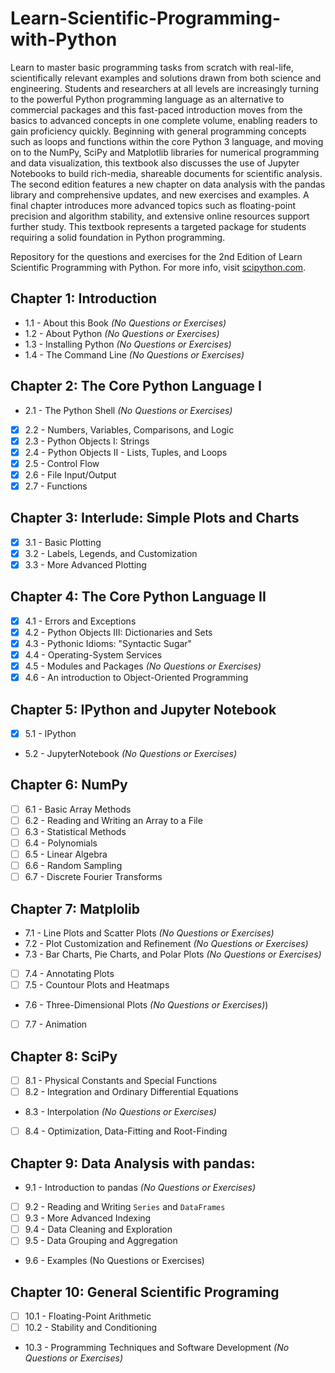 # Learn-Scientific-Programming-with-Python
Learn to master basic programming tasks from scratch with real-life, scientifically relevant examples and solutions drawn from both science and engineering. Students and researchers at all levels are increasingly turning to the powerful Python programming language as an alternative to commercial packages and this fast-paced introduction moves from the basics to advanced concepts in one complete volume, enabling readers to gain proficiency quickly. Beginning with general programming concepts such as loops and functions within the core Python 3 language, and moving on to the NumPy, SciPy and Matplotlib libraries for numerical programming and data visualization, this textbook also discusses the use of Jupyter Notebooks to build rich-media, shareable documents for scientific analysis. The second edition features a new chapter on data analysis with the pandas library and comprehensive updates, and new exercises and examples. A final chapter introduces more advanced topics such as floating-point precision and algorithm stability, and extensive online resources support further study. This textbook represents a targeted package for students requiring a solid foundation in Python programming.

Repository for the questions and exercises for the 2nd Edition of Learn Scientific Programming with Python.
For more info, visit [scipython.com](https://scipython.com/).

## Chapter 1: Introduction
- 1.1 - About this Book *(No Questions or Exercises)*
- 1.2 - About Python *(No Questions or Exercises)*
- 1.3 - Installing Python *(No Questions or Exercises)*
- 1.4 - The Command Line *(No Questions or Exercises)*

## Chapter 2: The Core Python Language I
- 2.1 - The Python Shell *(No Questions or Exercises)*
- [X] 2.2 - Numbers, Variables, Comparisons, and Logic
- [X] 2.3 - Python Objects I: Strings
- [X] 2.4 - Python Objects II - Lists, Tuples, and Loops
- [X] 2.5 - Control Flow
- [X] 2.6 - File Input/Output
- [X] 2.7 - Functions

## Chapter 3: Interlude: Simple Plots and Charts
- [X] 3.1 - Basic Plotting
- [X] 3.2 - Labels, Legends, and Customization
- [X] 3.3 - More Advanced Plotting

## Chapter 4: The Core Python Language II
- [X] 4.1 - Errors and Exceptions
- [X] 4.2 - Python Objects III: Dictionaries and Sets
- [X] 4.3 - Pythonic Idioms: "Syntactic Sugar"
- [X] 4.4 - Operating-System Services
- [X] 4.5 - Modules and Packages *(No Questions or Exercises)*
- [X] 4.6 - An introduction to Object-Oriented Programming

## Chapter 5: IPython and Jupyter Notebook
 - [X] 5.1 - IPython
 - 5.2 - JupyterNotebook *(No Questions or Exercises)*

## Chapter 6: NumPy
 - [ ] 6.1 - Basic Array Methods
 - [ ] 6.2 - Reading and Writing an Array to a File
 - [ ] 6.3 - Statistical Methods
 - [ ] 6.4 - Polynomials
 - [ ] 6.5 - Linear Algebra
 - [ ] 6.6 - Random Sampling
 - [ ] 6.7 - Discrete Fourier Transforms

## Chapter 7: Matplolib
 - 7.1 - Line Plots and Scatter Plots *(No Questions or Exercises)*
 - 7.2 - Plot Customization and Refinement *(No Questions or Exercises)*
 - 7.3 - Bar Charts, Pie Charts, and Polar Plots *(No Questions or Exercises)*
 - [ ] 7.4 - Annotating Plots
 - [ ] 7.5 - Countour Plots and Heatmaps
 - 7.6 - Three-Dimensional Plots *(No Questions or Exercises)*)
 - [ ] 7.7 - Animation

## Chapter 8: SciPy
 - [ ] 8.1 - Physical Constants and Special Functions
 - [ ] 8.2 - Integration and Ordinary Differential Equations
 - 8.3 - Interpolation *(No Questions or Exercises)*
 - [ ] 8.4 - Optimization, Data-Fitting and Root-Finding

## Chapter 9: Data Analysis with pandas:
 - 9.1 - Introduction to pandas *(No Questions or Exercises)*
 - [ ] 9.2 - Reading and Writing `Series` and `DataFrames`
 - [ ] 9.3 - More Advanced Indexing
 - [ ] 9.4 - Data Cleaning and Exploration
 - [ ] 9.5 - Data Grouping and Aggregation
 - 9.6 - Examples (No Questions or Exercises)

## Chapter 10: General Scientific Programing
 - [ ] 10.1 - Floating-Point Arithmetic
 - [ ] 10.2 - Stability and Conditioning
 - 10.3 - Programming Techniques and Software Development *(No Questions or Exercises)*
